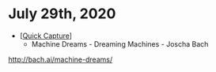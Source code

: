 # July 29th, 2020
- [[Quick Capture]]
    - Machine Dreams - Dreaming Machines - Joscha Bach

http://bach.ai/machine-dreams/



[//begin]: # "Autogenerated link references for markdown compatibility"
[Quick Capture]: ../quick-capture "quick-capture"
[//end]: # "Autogenerated link references"